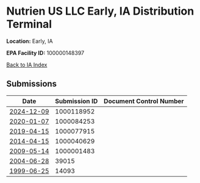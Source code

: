 # Nutrien US LLC Early, IA Distribution Terminal

**Location:** Early, IA

**EPA Facility ID:** 100000148397

[Back to IA Index](../../index.md)

## Submissions

| Date | Submission ID | Document Control Number |
|------|--------------|-------------------------|
| [2024-12-09](submissions/1000118952.md) | 1000118952 |  |
| [2020-01-07](submissions/1000084253.md) | 1000084253 |  |
| [2019-04-15](submissions/1000077915.md) | 1000077915 |  |
| [2014-04-15](submissions/1000040629.md) | 1000040629 |  |
| [2009-05-14](submissions/1000001483.md) | 1000001483 |  |
| [2004-06-28](submissions/39015.md) | 39015 |  |
| [1999-06-25](submissions/14093.md) | 14093 |  |
